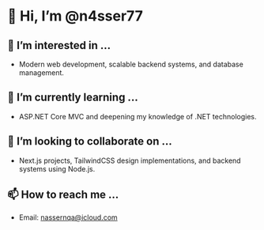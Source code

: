 # 👋 Hi, I’m @n4sser77

## 👀 I’m interested in ...
- Modern web development, scalable backend systems, and database management.

## 🌱 I’m currently learning ...
- ASP.NET Core MVC and deepening my knowledge of .NET technologies.

## 💞️ I’m looking to collaborate on ...
- Next.js projects, TailwindCSS design implementations, and backend systems using Node.js.

## 📫 How to reach me ...
- Email: nassernqa@icloud.com

